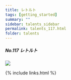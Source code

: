 ```yaml
---
title: レトルト
tags: [getting_started]
summary: ""
sidebar: talents_sidebar
permalink: talents_117.html
folder: talents
---
```



##### No.117 レトルト

![](https://yt3.ggpht.com/ytc/AKedOLTbCtN02EVfFE-YogZWgxCbRLhByR3LD-ACoef0xg=s176-c-k-c0x00ffffff-no-rj)






{% include links.html %}
